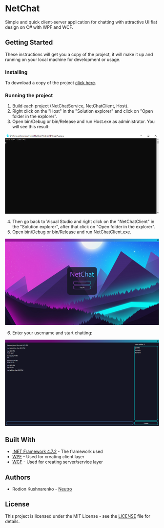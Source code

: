 # NetChat
Simple and quick client-server application for chatting with attractive UI flat design on C# with WPF and WCF.

## Getting Started
These instructions will get you a copy of the project, it will make it up and running on your local machine for development or usage.

### Installing
To download a copy of the project [click here](https://github.com/neutroo/NetChat/archive/refs/heads/master.zip).

### Running the project
1. Build each project (NetChatService, NetChatClient, Host).
2. Right click on the "Host" in the "Solution explorer" and click on "Open folder in the explorer".
3. Open bin/Debug or bin/Release and run Host.exe as administrator. You will see this result: 

<img src="https://raw.githubusercontent.com/Neutroo/Neutroo/main/Images/NetChat/Screenshot%202022-02-21%20201808.png" width="700">

4. Then go back to Visual Studio and right click on the "NetChatClient" in the "Solution explorer", after that click on "Open folder in the explorer".
5. Open bin/Debug or bin/Release and run NetChatClient.exe.

![loginPage](https://raw.githubusercontent.com/Neutroo/Neutroo/main/Images/NetChat/Screenshot%202021-12-13%20193349.png)

6. Enter your username and start chatting:

![chatPage](https://raw.githubusercontent.com/Neutroo/Neutroo/main/Images/NetChat/Screenshot%202022-02-21%20202659.png)

## Built With
* [.NET Framework 4.7.2](https://dotnet.microsoft.com/en-us/download/dotnet-framework/net472) - The framework used
* [WPF](https://docs.microsoft.com/ru-ru/visualstudio/designers/getting-started-with-wpf?view=vs-2022) - Used for creating client layer
* [WCF](https://docs.microsoft.com/ru-ru/dotnet/framework/wcf/whats-wcf) - Used for creating server/service layer

## Authors
* Rodion Kushnarenko - [Neutro](https://github.com/Neutroo)

## License
This project is licensed under the MIT License - see the [LICENSE](https://github.com/neutroo/NetChat/blob/master/LICENSE) file for details.
